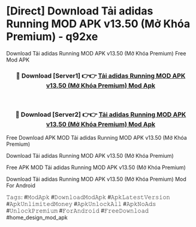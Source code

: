 # [Direct] Download Tải adidas Running MOD APK v13.50 (Mở Khóa Premium) - q92xe
Download Tải adidas Running MOD APK v13.50 (Mở Khóa Premium) Free Mod APK

<div align="center">
<h3>🔴 Download [Server1] 👉👉 <a href="https://apk-comot.site?title=Tải_adidas_Running_MOD_APK_v13.50_(Mở_Khóa_Premium)">Tải adidas Running MOD APK v13.50 (Mở Khóa Premium) Mod Apk</a></h3><br>

<h3>🔴 Download [Server2] 👉👉 <a href="https://apk-comot.site?title=Tải_adidas_Running_MOD_APK_v13.50_(Mở_Khóa_Premium)">Tải adidas Running MOD APK v13.50 (Mở Khóa Premium) Mod Apk</a></h3>
</div>


Free Download APK MOD Tải adidas Running MOD APK v13.50 (Mở Khóa Premium)

Download Tải adidas Running MOD APK v13.50 (Mở Khóa Premium) 

Free APK MOD Tải adidas Running MOD APK v13.50 (Mở Khóa Premium) 

Download Tải adidas Running MOD APK v13.50 (Mở Khóa Premium) Mod For Android

𝚃𝚊𝚐𝚜: #𝙼𝚘𝚍𝙰𝚙𝚔 #𝙳𝚘𝚠𝚗𝚕𝚘𝚊𝚍𝙼𝚘𝚍𝙰𝚙𝚔 #𝙰𝚙𝚔𝙻𝚊𝚝𝚎𝚜𝚝𝚅𝚎𝚛𝚜𝚒𝚘𝚗 #𝙰𝚙𝚔𝚄𝚗𝚕𝚒𝚖𝚒𝚝𝚎𝚍𝙼𝚘𝚗𝚎𝚢 #𝙰𝚙𝚔𝚄𝚗𝚕𝚘𝚌𝚔𝙰𝚕𝚕 #𝙰𝚙𝚔𝙽𝚘𝙰𝚍𝚜 #𝚄𝚗𝚕𝚘𝚌𝚔𝙿𝚛𝚎𝚖𝚒𝚞𝚖 #𝙵𝚘𝚛𝙰𝚗𝚍𝚛𝚘𝚒𝚍 #𝙵𝚛𝚎𝚎𝙳𝚘𝚠𝚗𝚕𝚘𝚊𝚍 #home_design_mod_apk